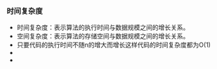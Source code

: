 ### 时间复杂度
- 时间复杂度：表示算法的执行时间与数据规模之间的增长关系。
- 空间复杂度：表示算法的存储空间与数据规模之间的增长关系。
- 只要代码的执行时间不随n的增大而增长这样代码的时间复杂度都为O(1)
- 
- 